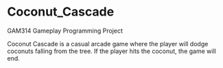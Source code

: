 # Coconut_Cascade
GAM314 Gameplay Programming Project

Coconut Cascade is a casual arcade game where the player will dodge coconuts falling from the tree. If the player hits the coconut, the game will end.
